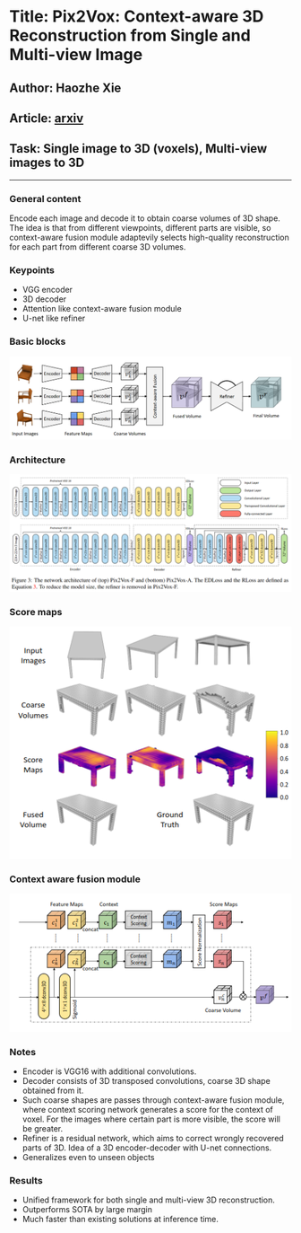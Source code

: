 # Title: Pix2Vox: Context-aware 3D Reconstruction from Single and Multi-view Image
## Author: Haozhe Xie
## Article: [arxiv](https://arxiv.org/pdf/1901.11153.pdf)
## Task: Single image to 3D (voxels), Multi-view images to 3D
___
### General content
Encode each image and decode it to obtain coarse volumes of 3D shape. The idea is that from different viewpoints, different parts are visible, so context-aware fusion module adaptevily selects high-quality reconstruction for each part from different coarse 3D volumes. 

### Keypoints
* VGG encoder
* 3D decoder
* Attention like context-aware fusion module
* U-net like refiner

### Basic blocks
![Basic blocks](media/basic.png)
### Architecture
![Architecture](media/architecture.png)
### Score maps
![Score maps](media/score.png)
### Context aware fusion module
![context](media/context.png)

### Notes
* Encoder is VGG16 with additional convolutions.
* Decoder consists of 3D transposed convolutions, coarse 3D shape obtained from it.
* Such coarse shapes are passes through context-aware fusion module, where context scoring network generates a score for the context of voxel. For the images where certain part is more visible, the score will be greater. 
* Refiner is a residual network, which aims to correct wrongly recovered parts of 3D. Idea of a 3D encoder-decoder with U-net connections.
* Generalizes even to unseen objects

### Results
* Unified framework for both single and multi-view 3D reconstruction.
* Outperforms SOTA by large margin
* Much faster than existing solutions at inference time.
